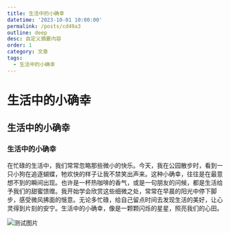 ```yaml
---
title: 生活中的小确幸
datetime: '2023-10-01 10:00:00'
permalink: /posts/cd49a3
outline: deep
desc: 自定义摘要内容
order: 1
category: 文章
tags:
  - 生活中的小确幸
---
```


# 生活中的小确幸

## 生活中的小确幸

### 生活中的小确幸

在忙碌的生活中，我们常常忽略那些微小的快乐。今天，我在公园散步时，看到一只小狗在追逐蝴蝶，牠欢快的样子让我不禁笑出声来。这种小确幸，往往是在最意想不到的瞬间出现。也许是一杯热咖啡的香气，或是一句朋友的问候，都是生活给予我们的甜蜜馈赠。我开始学会欣赏这些细微之处，常常在早晨的阳光中停下脚步，感受微风拂面的惬意。无论多忙碌，给自己留点时间去发现生活的美好，让心灵得到片刻的安宁。生活中的小确幸，像是一颗颗闪烁的星星，照亮我们的心田。

![测试图片](https://img.erpweb.eu.org/imgs/2023/10/5ba99dc0cf4e3e04.png)